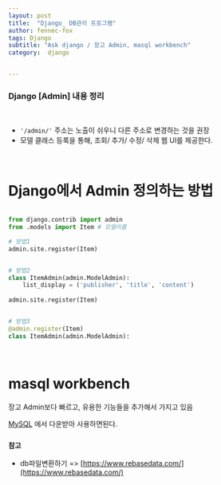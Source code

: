 ```yaml
---
layout: post
title:  "Django_ DB관리 프로그램"
author: fennec-fox
tags: Django
subtitle: "Ask django / 장고 Admin, masql workbench"
category:  django


---
```


### Django [Admin] 내용 정리

<br>

- `'/admin/'` 주소는 노출이 쉬우니 다른 주소로 변경하는 것을 권장
- 모델 클래스 등록을 통해, 조회/ 추가/ 수정/ 삭제 웹 UI를 제공한다. 

<br>

# Django에서 Admin 정의하는 방법

```python

from django.contrib import admin
from .models import Item # 모델이름

# 방법1
admin.site.register(Item)


# 방법2
class ItemAdmin(admin.ModelAdmin):
    list_display = ('publisher', 'title', 'content')
    
admin.site.register(Item)    


# 방법3
@admin.register(Item)
class ItemAdmin(admin.ModelAdmin):

```

<br>

# masql workbench

장고 Admin보다 빠르고, 유용한 기능들을 추가해서 가지고 있음

[MySQL](https://dev.mysql.com/) 에서 다운받아 사용하면된다.

### ` 참고 `

- db파일변환하기 => [https://www.rebasedata.com/](https://www.rebasedata.com/)

